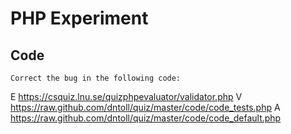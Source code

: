 # PHP Experiment

## Code
	Correct the bug in the following code: 
E https://csquiz.lnu.se/quizphpevaluator/validator.php
V https://raw.github.com/dntoll/quiz/master/code/code_tests.php
A https://raw.github.com/dntoll/quiz/master/code/code_default.php
